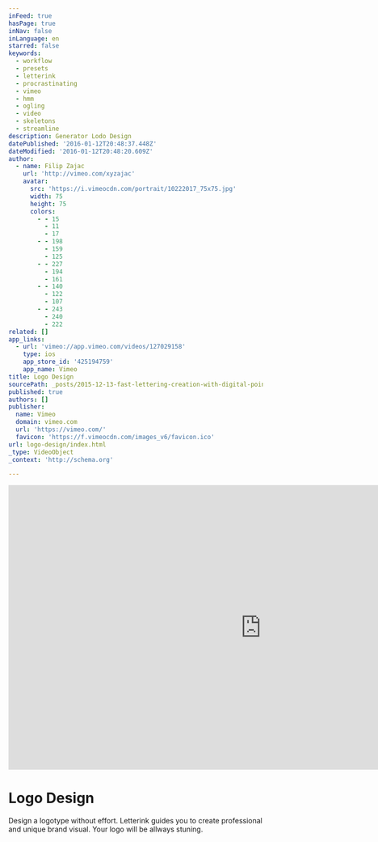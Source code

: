 ```yaml
---
inFeed: true
hasPage: true
inNav: false
inLanguage: en
starred: false
keywords:
  - workflow
  - presets
  - letterink
  - procrastinating
  - vimeo
  - hmm
  - ogling
  - video
  - skeletons
  - streamline
description: Generator Lodo Design
datePublished: '2016-01-12T20:48:37.448Z'
dateModified: '2016-01-12T20:48:20.609Z'
author:
  - name: Filip Zajac
    url: 'http://vimeo.com/xyzajac'
    avatar:
      src: 'https://i.vimeocdn.com/portrait/10222017_75x75.jpg'
      width: 75
      height: 75
      colors:
        - - 15
          - 11
          - 17
        - - 198
          - 159
          - 125
        - - 227
          - 194
          - 161
        - - 140
          - 122
          - 107
        - - 243
          - 240
          - 222
related: []
app_links:
  - url: 'vimeo://app.vimeo.com/videos/127029158'
    type: ios
    app_store_id: '425194759'
    app_name: Vimeo
title: Logo Design
sourcePath: _posts/2015-12-13-fast-lettering-creation-with-digital-pointed-nib.md
published: true
authors: []
publisher:
  name: Vimeo
  domain: vimeo.com
  url: 'https://vimeo.com/'
  favicon: 'https://f.vimeocdn.com/images_v6/favicon.ico'
url: logo-design/index.html
_type: VideoObject
_context: 'http://schema.org'

---
```

<iframe src="https://cdn.embedly.com/widgets/media.html?src=https%3A%2F%2Fplayer.vimeo.com%2Fvideo%2F127029158&amp;url=https%3A%2F%2Fvimeo.com%2F127029158&amp;image=http%3A%2F%2Fi.vimeocdn.com%2Fvideo%2F517670836_1280.jpg&amp;key=b7d04c9b404c499eba89ee7072e1c4f7&amp;type=text%2Fhtml&amp;schema=vimeo" width="1000" height="563" scrolling="no" frameborder="0" allowfullscreen="allowfullscreen" style=""></iframe>

# Logo Design

Design a logotype without effort. Letterink guides you to create professional and unique brand visual. Your logo will be allways stuning.